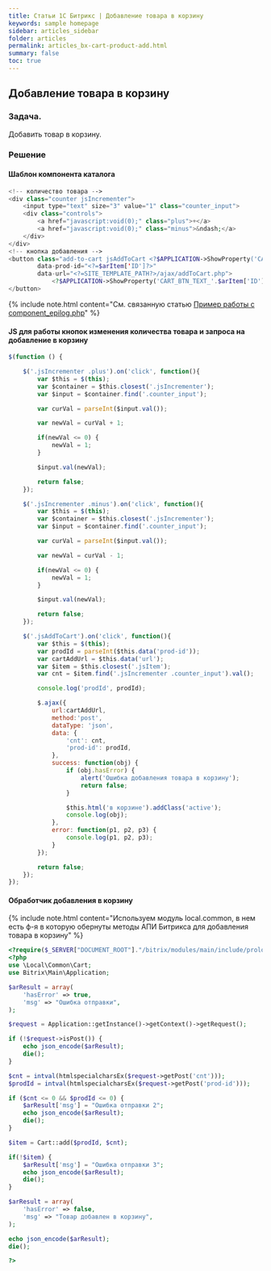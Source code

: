 ```yaml
---
title: Статьи 1С Битрикс | Добавление товара в корзину
keywords: sample homepage
sidebar: articles_sidebar
folder: articles
permalink: articles_bx-cart-product-add.html
summary: false
toc: true
---
```


## Добавление товара в корзину

### Задача.

Добавить товар в корзину.

### Решение

#### Шаблон компонента каталога

```php
<!-- количество товара -->
<div class="counter jsIncrementer">
    <input type="text" size="3" value="1" class="counter_input">
    <div class="controls">
        <a href="javascript:void(0);" class="plus">+</a>
        <a href="javascript:void(0);" class="minus">&ndash;</a>
    </div>
</div>
<!-- кнопка добавления -->
<button class="add-to-cart jsAddToCart <?$APPLICATION->ShowProperty('CART_BTN_CLASS_'.$arItem['ID']);?>"
        data-prod-id="<?=$arItem['ID']?>"
        data-url="<?=SITE_TEMPLATE_PATH?>/ajax/addToCart.php">
            <?$APPLICATION->ShowProperty('CART_BTN_TEXT_'.$arItem['ID']);?>
</button>
```

{% include note.html content="См. связанную статью [Пример работы с component_epilog.php](/bx.github.io/articles_bx-component-epilog-example.html)" %}

#### JS для работы кнопок изменения количества товара и запроса на добавление в корзину

```js
$(function () {

    $('.jsIncrementer .plus').on('click', function(){
        var $this = $(this);
        var $container = $this.closest('.jsIncrementer');
        var $input = $container.find('.counter_input');

        var curVal = parseInt($input.val());

        var newVal = curVal + 1;

        if(newVal <= 0) {
            newVal = 1;
        }

        $input.val(newVal);

        return false;
    });

    $('.jsIncrementer .minus').on('click', function(){
        var $this = $(this);
        var $container = $this.closest('.jsIncrementer');
        var $input = $container.find('.counter_input');

        var curVal = parseInt($input.val());

        var newVal = curVal - 1;

        if(newVal <= 0) {
            newVal = 1;
        }

        $input.val(newVal);

        return false;
    });

    $('.jsAddToCart').on('click', function(){
        var $this = $(this);
        var prodId = parseInt($this.data('prod-id'));
        var cartAddUrl = $this.data('url');
        var $item = $this.closest('.jsItem');
        var cnt = $item.find('.jsIncrementer .counter_input').val();

        console.log('prodId', prodId);

        $.ajax({
            url:cartAddUrl,
            method:'post',
            dataType: 'json',
            data: {
                'cnt': cnt,
                'prod-id': prodId,
            },
            success: function(obj) {
                if (obj.hasError) {
                    alert('Ошибка добавления товара в корзину');
                    return false;
                }

                $this.html('в корзине').addClass('active');
                console.log(obj);
            },
            error: function(p1, p2, p3) {
                console.log(p1, p2, p3);
            }
        });

        return false;
    });
});
```

#### Обработчик добавления в корзину

{% include note.html content="Используем модуль local.common, в нем есть ф-я в которую обернуты методы АПИ Битрикса для добавления товара в корзину" %}

```php
<?require($_SERVER["DOCUMENT_ROOT"]."/bitrix/modules/main/include/prolog_before.php");?>
<?php
use \Local\Common\Cart;
use Bitrix\Main\Application;

$arResult = array(
    'hasError' => true,
    'msg' => "Ошибка отправки",
);

$request = Application::getInstance()->getContext()->getRequest();

if (!$request->isPost()) {
    echo json_encode($arResult);
    die();
}

$cnt = intval(htmlspecialcharsEx($request->getPost('cnt')));
$prodId = intval(htmlspecialcharsEx($request->getPost('prod-id')));

if ($cnt <= 0 && $prodId <= 0) {
    $arResult['msg'] = "Ошибка отправки 2";
    echo json_encode($arResult);
    die();
}

$item = Cart::add($prodId, $cnt);

if(!$item) {
    $arResult['msg'] = "Ошибка отправки 3";
    echo json_encode($arResult);
    die();
}

$arResult = array(
    'hasError' => false,
    'msg' => "Товар добавлен в корзину",
);

echo json_encode($arResult);
die();

?>
```
